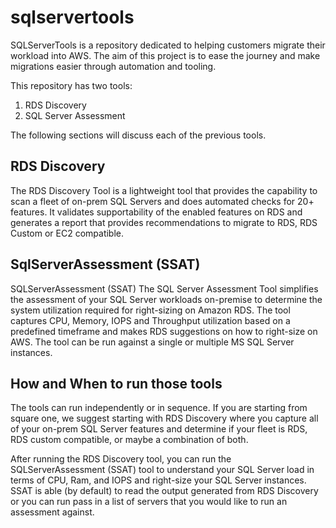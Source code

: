 # sqlservertools
SQLServerTools is a repository dedicated to helping customers migrate their workload into AWS. The aim of this project is to ease the journey and make migrations easier through automation and tooling.

This repository has two tools:


1. RDS Discovery
2. SQL Server Assessment

 
The following sections will discuss each of the previous tools.

## RDS Discovery 
The RDS Discovery Tool is a lightweight tool that provides the capability to scan a fleet of on-prem SQL Servers and does automated checks for 20+ features. It validates supportability of the enabled features on RDS and generates a report that provides recommendations to migrate to RDS, RDS Custom or EC2 compatible.

## SqlServerAssessment (SSAT)
SQLServerAssessment (SSAT) The SQL Server Assessment Tool simplifies the assessment of your SQL Server workloads on-premise to determine the system utilization required for right-sizing on Amazon RDS. The tool captures CPU, Memory, IOPS and Throughput utilization based on a predefined timeframe and makes RDS suggestions on how to right-size on AWS. The tool can be run against a single or multiple MS SQL Server instances.

## How and When to run those tools 
 The tools can run independently or in sequence. If you are starting from square one, we suggest starting with RDS Discovery where you capture all of your on-prem SQL Server features and determine if your fleet is RDS, RDS custom compatible, or maybe a combination of both.
 
After running the RDS Discovery tool, you can run the SQLServerAssessment (SSAT) tool to understand your SQL Server load in terms of CPU, Ram, and IOPS and right-size your SQL Server instances. SSAT is able (by default) to read the output generated from RDS Discovery or you can run pass in a list of servers that you would like to run an assessment against.



